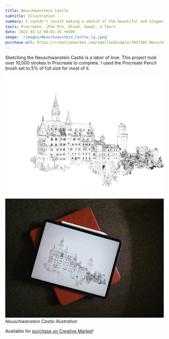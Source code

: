 ```yaml
---
title: Neuschwanstein Castle
subtitle: Illustration
summary: I couldn't resist making a sketch of the beautiful and elegant Neuschwanstein Castle.
tools: Procreate, iPad Pro, Blood, Sweat, & Tears
date: 2022-03-12 08:01:35 +0300
image: '/images/Neuschuanstein_Castle_lg.jpeg'
purchase-url: https://creativemarket.com/smallandsimple/7057301-Neuschwanstein-Castle-Illustration
---
```


Sketching the Neuschwanstein Castle is a labor of love. This project took over 10,000 strokes in Procreate to complete. I used the Procreate Pencil brush set to 5% of full size for most of it. 

<div class="gallery-box">
  <div class="gallery">
    <img src="/images/Neuschuanstein_Castle_lg.jpeg" loading="lazy" alt="Neuschwanstein Castle">
    <img src="/images/Neuschwanstein-Castle-on-device-md.jpeg" loading="lazy" alt="Neuschwanstein Castle on device">
  </div>
  <em>Neuschwanstein Castle illustration</em>
</div>

Available for [purchase on Creative Market](https://creativemarket.com/smallandsimple/7057301-Neuschwanstein-Castle-Illustration)!